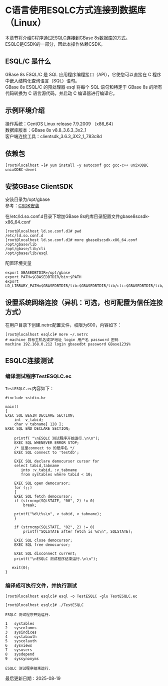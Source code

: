 # C语言使用ESQLC方式连接到数据库（Linux）  
本章节将介绍C程序通过ESQLC连接到GBase 8s数据库的方式。  
ESQLC是CSDK的一部分，因此本操作依赖CSDK。  

## ESQL/C 是什么  
GBase 8s ESQL/C 是 SQL 应用程序编程接口（API），它使您可以直接在 C 程序中嵌入结构化查询语言（SQL）语句。   
GBase 8s ESQL/C 的预处理器 esql 将每个 SQL 语句和特定于 GBase 8s 的所有代码转换为 C 语言源代码，并启动 C 编译器进行编译它。   

## 示例环境介绍  
操作系统：CentOS Linux release 7.9.2009 （x86_64）  
数据库版本：GBase 8s v8.8_3.6.3_3x2_1  
客户端连接工具：clientsdk_3.6.3_3X2_1_783c8d  

## 依赖包  
```text
[root@localhost ~]# yum install -y autoconf gcc gcc-c++ unixODBC unixODBC-devel  
```

## 安装GBase ClientSDK  
安装目录为/opt/gbase  
参考：[CSDK安装](../../02_Install/02_CSDK_Lnx.html "CSDK安装")  

在/etc/ld.so.conf.d目录下增加GBase 8s的库目录配置文件gbase8scsdk-x86_64.conf  
```text
[root@localhost ld.so.conf.d]# pwd
/etc/ld.so.conf.d
[root@localhost ld.so.conf.d]# more gbase8scsdk-x86_64.conf
/opt/gbase/lib
/opt/gbase/lib/cli
/opt/gbase/lib/esql
```

配置环境变量  
```shell
export GBASEDBTDIR=/opt/gbase
export PATH=$GBASEDBTDIR/bin:$PATH
export LD_LIBRARY_PATH=$GBASEDBTDIR/lib:$GBASEDBTDIR/lib/cli:$GBASEDBTDIR/lib/esql:$LD_LIBRARY_PATH
```

## 设置系统网络连接（异机：可选，也可配置为信任连接方式）  
在用户目录下创建.netrc配置文件，权限为600，内容如下：  
```text
[root@localhost esqlc]# more ~/.netrc
# machine 目标主机名或IP地址 login 用户名 password 密码
machine 192.168.0.212 login gbasedbt password GBase123$%
```

## ESQLC连接测试  
### 编译测试程序TestESQLC.ec   
`TestESQLC.ec`内容如下：  
```text
#include <stdio.h>

main()
{
EXEC SQL BEGIN DECLARE SECTION;
    int  v_tabid;
    char v_tabname[ 128 ];
EXEC SQL END DECLARE SECTION;

    printf( "\nESQLC 测试程序开始运行.\n\n");
    EXEC SQL WHENEVER ERROR STOP;
    /* 这里connect to 的是库名 */
    EXEC SQL connect to 'testdb';

    EXEC SQL declare democursor cursor for
	select tabid,tabname
	   into :v_tabid, :v_tabname
	   from systables where tabid < 10;

    EXEC SQL open democursor;
    for (;;)
	{
	EXEC SQL fetch democursor;
	if (strncmp(SQLSTATE, "00", 2) != 0)
	    break;

	printf("%d\t%s\n", v_tabid, v_tabname);
	}

    if (strncmp(SQLSTATE, "02", 2) != 0)
        printf("SQLSTATE after fetch is %s\n", SQLSTATE);

    EXEC SQL close democursor;
    EXEC SQL free democursor;

    EXEC SQL disconnect current;
    printf("\nESQLC 测试程序结束运行.\n\n");

   exit(0);
}
```

### 编译成可执行文件，并执行测试  
```text
[root@localhost esqlc]# esql -o TestESQLC -glu TestESQLC.ec 

[root@localhost esqlc]# ./TestESQLC 

ESQLC 测试程序开始运行.

1	systables                                                                                                                      
2	syscolumns                                                                                                                     
3	sysindices                                                                                                                     
4	systabauth                                                                                                                     
5	syscolauth                                                                                                                     
6	sysviews                                                                                                                       
7	sysusers                                                                                                                       
8	sysdepend                                                                                                                      
9	syssynonyms                                                                                                                    

ESQLC 测试程序结束运行.
```

最后更新日期：2025-08-19  
